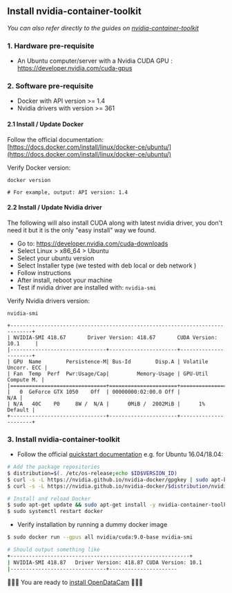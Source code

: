 
## Install nvidia-container-toolkit

_You can also refer directly to the guides on [nvidia-container-toolkit](https://github.com/NVIDIA/nvidia-docker#ubuntu-16041804-debian-jessiestretchbuster)_


### 1. Hardware pre-requisite 

- An Ubuntu computer/server with a Nvidia CUDA GPU : https://developer.nvidia.com/cuda-gpus


### 2. Software pre-requisite 

- Docker with API version >= 1.4
- Nvidia drivers with version >= 361


#### 2.1 Install / Update Docker

Follow the official documentation: [https://docs.docker.com/install/linux/docker-ce/ubuntu/](https://docs.docker.com/install/linux/docker-ce/ubuntu/)

Verify Docker version:

```
docker version

# For example, output: API version: 1.4
```


#### 2.2 Install / Update Nvidia driver

The following will also install CUDA along with latest nvidia driver, you don't need it but it is the only "easy install" way we found.

- Go to: https://developer.nvidia.com/cuda-downloads
- Select Linux > x86_64 > Ubuntu
- Select your ubuntu version
- Select Installer type (we tested with deb local or deb network )
- Follow instructions
- After install, reboot your machine
- Test if nvidia driver are installed with: `nvidia-smi`


Verify Nvidia drivers version:

```
nvidia-smi

+-----------------------------------------------------------------------------+
| NVIDIA-SMI 418.67       Driver Version: 418.67       CUDA Version: 10.1     |
|-------------------------------+----------------------+----------------------+
| GPU  Name        Persistence-M| Bus-Id        Disp.A | Volatile Uncorr. ECC |
| Fan  Temp  Perf  Pwr:Usage/Cap|         Memory-Usage | GPU-Util  Compute M. |
|===============================+======================+======================|
|   0  GeForce GTX 1050    Off  | 00000000:02:00.0 Off |                  N/A |
| N/A   40C    P0     8W /  N/A |      0MiB /  2002MiB |      1%      Default |
+-------------------------------+----------------------+----------------------+
```

### 3. Install nvidia-container-toolkit

- Follow the official [quickstart documentation](https://github.com/NVIDIA/nvidia-docker#quickstart) e.g. for Ubuntu 16.04/18.04:

```bash
# Add the package repositories
$ distribution=$(. /etc/os-release;echo $ID$VERSION_ID)
$ curl -s -L https://nvidia.github.io/nvidia-docker/gpgkey | sudo apt-key add -
$ curl -s -L https://nvidia.github.io/nvidia-docker/$distribution/nvidia-docker.list | sudo tee /etc/apt/sources.list.d/nvidia-docker.list

# Install and reload Docker
$ sudo apt-get update && sudo apt-get install -y nvidia-container-toolkit
$ sudo systemctl restart docker
```

- Verify installation by running a dummy docker image

```bash
$ sudo docker run --gpus all nvidia/cuda:9.0-base nvidia-smi

# Should output something like
+----------------------------------------------------------+
| NVIDIA-SMI 418.87   Driver Version: 418.87 CUDA Version: 10.1
|-------------------------------+----------------------
```

🎉🎉🎉 You are ready to [install OpenDataCam](../../README.md#2-install-and-start-opendatacam-3-min-) 🎉🎉🎉

